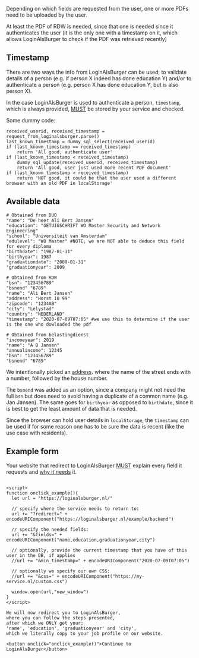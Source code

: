<title>Frontend example</title>

Depending on which fields are requested from the user,
one or more PDFs need to be uploaded by the user.

At least the PDF of RDW is needed,
since that one is needed since it authenticates the user
(it is the only one with a timestamp on it,
which allows LoginAlsBurger to check if the PDF was retrieved recently)

<!--
| field | also includes | additional pdf |
| --- | --- | --- |
| city | country | |
| zipcode | city | |
| address | zipcode | |
| name | | |
| bsn | | |
| birthdate | | DUO |
| edu |  | DUO |
-->

## Timestamp

There are two ways the info from LoginAlsBurger can be used;
to validate details of a person
(e.g. if person X indeed has done education Y)
and/or to authenticate a person
(e.g. person X has done education Y, but is also person X).

In the case LoginAlsBurger is used to authenticate a person,
`timestamp`, which is always provided,
[MUST](https://tools.ietf.org/html/rfc2119)
be stored by your service and checked.

Some dummy code:
```
received_userid, received_timestamp = request_from_loginalsburger.parse()
last_known_timestamp = dummy_sql_select(received_userid)
if (last_known_timestamp == received_timestamp)
	return 'All good, authenticate user'
if (last_known_timestamp < received_timestamp)
	dummy_sql_update(received_userid, received_timestamp)
	return 'All good, user just used more recent PDF document'
if (last_known_timestamp > received_timestamp)
	return 'NOT good, it could be that the user used a different browser with an old PDF in localStorage'

```

## Available data

<!--
# Obtained from DUO
"name": "De heer Ali Bert Jansen"
"education": "GETUIGSCHRIFT WO Master Security and Network Engineering"
"school": "Universiteit van Amsterdam"
"edulevel": "WO Master" #NOTE, we are NOT able to deduce this field for every diploma
"birthdate": "1987-01-31"
"birthyear": 1987
"graduationdate": "2009-01-31"
"graduationyear": 2009

# Obtained from RDW
"bsn": "123456789"
"bsnend" "6789"
"name": "Ali Bert Jansen"
"address": "Horst 10 99"
"zipcode": "1234AB"
"city": "Lelystad"
"country": "NEDERLAND"
"timestamp": "2020-07-09T07:05" #we use this to determine if the user is the one who dowloaded the pdf

# Obtained from belastingdienst
"datestamp": "2020-06-29" #retrieved from PDF but has no value
"incomeyear": 2019
"name": "A B Jansen"
"annualincome": 12345
"bsn": "123456789"
-->

```
# Obtained from DUO
"name": "De heer Ali Bert Jansen"
"education": "GETUIGSCHRIFT WO Master Security and Network Engineering"
"school": "Universiteit van Amsterdam"
"edulevel": "WO Master" #NOTE, we are NOT able to deduce this field for every diploma
"birthdate": "1987-01-31"
"birthyear": 1987
"graduationdate": "2009-01-31"
"graduationyear": 2009

# Obtained from RDW
"bsn": "123456789"
"bsnend" "6789"
"name": "Ali Bert Jansen"
"address": "Horst 10 99"
"zipcode": "1234AB"
"city": "Lelystad"
"country": "NEDERLAND"
"timestamp": "2020-07-09T07:05" #we use this to determine if the user is the one who dowloaded the pdf

# Obtained from belastingdienst
"incomeyear": 2019
"name": "A B Jansen"
"annualincome": 12345
"bsn": "123456789"
"bsnend" "6789"
```

We intentionally picked an
[address](https://nl.wikipedia.org/wiki/Huisnummer#Afwijkende_adresseringen).
where the name of the street ends with a number, followed by the house number.

The `bsnend` was added as an option,
since a company might not need the full `bsn`
but does need to avoid having a duplicate of a common name (e.g. Jan Jansen).
The same goes for `birthyear` as opposed to `birthdate`,
since it is best to get the least amount of data that is needed.

Since the browser can hold user details in `localStorage`,
the `timestamp` can be used if for some reason one has
to be sure the data is recent (like the use case with residents).

## Example form

Your website that redirect to LoginAlsBurger
[MUST](https://tools.ietf.org/html/rfc2119)
explain every field it requests
and
[why it needs](https://en.wikipedia.org/wiki/Need_to_know)
it.

```

<script>
function onclick_example(){
  let url = "https://loginalsburger.nl/"

  // specify where the service needs to return to:
  url += "?redirect=" + encodeURIComponent("https://loginalsburger.nl/example/backend")

  // specify the needed fields:
  url += "&fields=" + encodeURIComponent("name,education,graduationyear,city")

  // optionally, provide the current timestamp that you have of this user in the DB, if applies
  //url += "&min_timestamp=" + encodeURIComponent("2020-07-09T07:05")

  // optionally we specify our own CSS:
  //url += "&css=" + encodeURIComponent("https://my-service.nl/custom.css")

  window.open(url,"new_window")
}
</script>

We will now redirect you to LoginAlsBurger,
where you can follow the steps presented,
after which we ONLY get your;
'name', 'education', 'graduationyear' and 'city',
which we literally copy to your job profile on our website.

<button onclick="onclick_example()">Continue to LoginAlsBurger</button>
```

